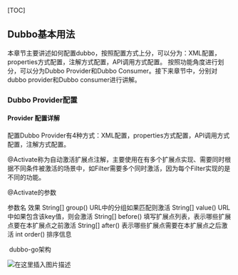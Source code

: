 

[TOC]



## Dubbo基本用法

本章节主要讲述如何配置dubbo，按照配置方式上分，可以分为：XML配置，properties方式配置，注解方式配置，API调用方式配置。
按照功能角度进行划分，可以分为Dubbo Provider和Dubbo Consumer。接下来章节中，分别对dubbo provider和Dubbo consumer进行讲解。

### Dubbo Provider配置

#### Provider 配置详解

配置Dubbo Provider有4种方式：XML配置，properties方式配置，API调用方式配置，注解方式配置。



@Activate称为自动激活扩展点注解，主要使用在有多个扩展点实现、需要同时根据不同条件被激活的场景中，如Filter需要多个同时激活，因为每个Filter实现的是不同的功能。

@Activate的参数

参数名	效果
String[] group()	URL中的分组如果匹配则激活
String[] value()	URL中如果包含该key值，则会激活
String[] before()	填写扩展点列表，表示哪些扩展点要在本扩展点之前激活
String[] after()	表示哪些扩展点需要在本扩展点之后激活
int order()	排序信息





​     dubbo-go架构

![在这里插入图片描述](https://img-blog.csdnimg.cn/1ae1ad0cbfe84d3ca624416caaaf4ec8.png)